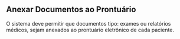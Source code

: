 ## Anexar Documentos ao Prontuário ##

O sistema deve permitir que documentos tipo: exames ou relatórios médicos, sejam anexados ao prontuário eletrônico de cada paciente.
